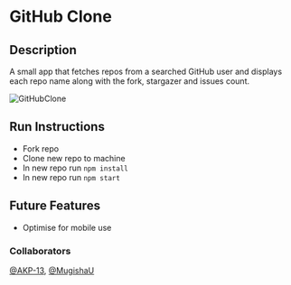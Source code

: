 # GitHub Clone

## Description

A small app that fetches repos from a searched GitHub user and displays each repo name along with the fork, stargazer and issues count.

![GitHubClone](https://res.cloudinary.com/de8a23w1z/image/upload/v1600621205/portfolio/Screenshot_2020-08-27_at_11.42.00_pqtdmt.png)

## Run Instructions

- Fork repo
- Clone new repo to machine
- In new repo run `npm install`
- In new repo run `npm start`

## Future Features

- Optimise for mobile use

### Collaborators

[@AKP-13](https://github.com/AKP-13), [@MugishaU](https://github.com/MugishaU)
